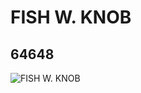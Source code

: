# FISH W. KNOB
## 64648
![FISH W. KNOB](https://lc-www-live-s.legocdn.com/media/bricks/5/2/4539486.jpg)
